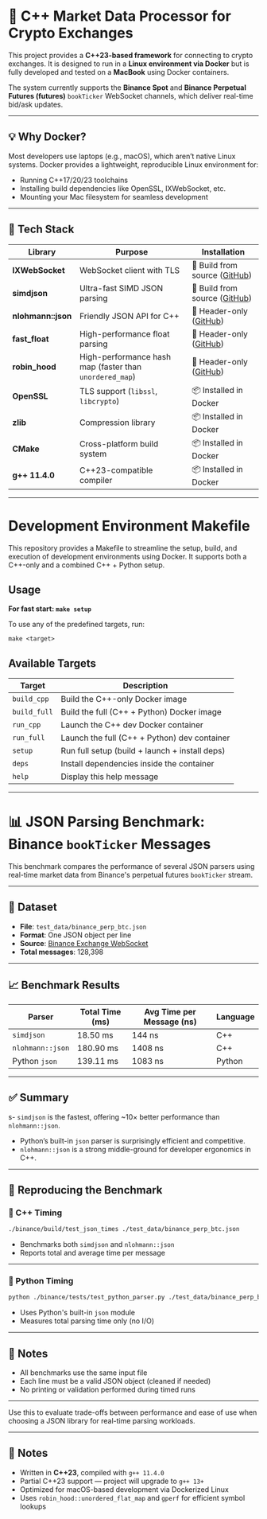 # 🚀 C++ Market Data Processor for Crypto Exchanges

This project provides a **C++23-based framework** for connecting to crypto exchanges. It is designed to run in a **Linux environment via Docker** but is fully developed and tested on a **MacBook** using Docker containers.

The system currently supports the **Binance Spot** and **Binance Perpetual Futures (futures)** `bookTicker` WebSocket channels, which deliver real-time bid/ask updates.

---

## 💡 Why Docker?

Most developers use laptops (e.g., macOS), which aren’t native Linux systems. Docker provides a lightweight, reproducible Linux environment for:

- Running C++17/20/23 toolchains
- Installing build dependencies like OpenSSL, IXWebSocket, etc.
- Mounting your Mac filesystem for seamless development

---

## 🧰 Tech Stack

| Library               | Purpose                                                   | Installation                                                                 |
|-----------------------|-----------------------------------------------------------|------------------------------------------------------------------------------|
| **IXWebSocket**       | WebSocket client with TLS                                 | 🔧 Build from source ([GitHub](https://github.com/machinezone/IXWebSocket)) |
| **simdjson**          | Ultra-fast SIMD JSON parsing                              | 🔧 Build from source ([GitHub](https://github.com/simdjson/simdjson))       |
| **nlohmann::json**    | Friendly JSON API for C++                                 | 📄 Header-only ([GitHub](https://github.com/nlohmann/json))                 |
| **fast_float**        | High-performance float parsing                            | 📄 Header-only ([GitHub](https://github.com/fastfloat/fast_float))          |
| **robin_hood**        | High-performance hash map (faster than `unordered_map`)   | 📄 Header-only ([GitHub](https://github.com/martinus/robin-hood-hashing))  |
| **OpenSSL**           | TLS support (`libssl`, `libcrypto`)                       | 📦 Installed in Docker                                                       |
| **zlib**              | Compression library                                       | 📦 Installed in Docker                                                       |
| **CMake**             | Cross-platform build system                               | 📦 Installed in Docker                                                       |
| **g++ 11.4.0**        | C++23-compatible compiler                                 | 📦 Installed in Docker                                                       |

---
# Development Environment Makefile

This repository provides a Makefile to streamline the setup, build, and execution of development environments using Docker. It supports both a C++-only and a combined C++ + Python setup.

## Usage

**For fast start: `make setup`**

To use any of the predefined targets, run:

`make <target>`

## Available Targets

| Target       | Description                                      |
|--------------|--------------------------------------------------|
| `build_cpp`  | Build the C++-only Docker image                  |
| `build_full` | Build the full (C++ + Python) Docker image       |
| `run_cpp`    | Launch the C++ dev Docker container              |
| `run_full`   | Launch the full (C++ + Python) dev container     |
| `setup`      | Run full setup (build + launch + install deps)   |
| `deps`       | Install dependencies inside the container        |
| `help`       | Display this help message                        |

---
# 📊 JSON Parsing Benchmark: Binance `bookTicker` Messages

This benchmark compares the performance of several JSON parsers using real-time market data from Binance's perpetual futures `bookTicker` stream.

---

## 🧪 Dataset

- **File**: `test_data/binance_perp_btc.json`
- **Format**: One JSON object per line
- **Source**: [Binance Exchange WebSocket](https://binance-docs.github.io/apidocs/futures/en/#individual-symbol-book-ticker-streams)
- **Total messages**: 128,398

---

## 📈 Benchmark Results

| Parser              | Total Time (ms) | Avg Time per Message (ns) | Language |
|---------------------|------------------|----------------------------|----------|
| `simdjson`          | 18.50 ms         | 144 ns                     | C++      |
| `nlohmann::json`    | 180.90 ms        | 1408 ns                    | C++      |
| Python `json`       | 139.11 ms        | 1083 ns                    | Python   |

---

## ✅ Summary

s- `simdjson` is the fastest, offering ~10× better performance than `nlohmann::json`.
- Python’s built-in `json` parser is surprisingly efficient and competitive.
- `nlohmann::json` is a strong middle-ground for developer ergonomics in C++.

---

## 🔁 Reproducing the Benchmark

### 🔧 C++ Timing

```sh
./binance/build/test_json_times ./test_data/binance_perp_btc.json
```

- Benchmarks both `simdjson` and `nlohmann::json`
- Reports total and average time per message

---

### 🐍 Python Timing

```sh
python ./binance/tests/test_python_parser.py ./test_data/binance_perp_btc.json
```

- Uses Python's built-in `json` module
- Measures total parsing time only (no I/O)

---

## 📝 Notes

- All benchmarks use the same input file
- Each line must be a valid JSON object (cleaned if needed)
- No printing or validation performed during timed runs

---

Use this to evaluate trade-offs between performance and ease of use when choosing a JSON library for real-time parsing workloads.


---


## 📝 Notes

- Written in **C++23**, compiled with `g++ 11.4.0`
- Partial C++23 support — project will upgrade to `g++ 13+`
- Optimized for macOS-based development via Dockerized Linux
- Uses `robin_hood::unordered_flat_map` and `gperf` for efficient symbol lookups


